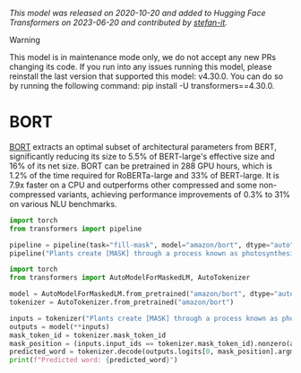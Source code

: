 <!--Copyright 2020 The HuggingFace Team. All rights reserved.

Licensed under the Apache License, Version 2.0 (the "License"); you may not use this file except in compliance with
the License. You may obtain a copy of the License at

http://www.apache.org/licenses/LICENSE-2.0

Unless required by applicable law or agreed to in writing, software distributed under the License is distributed on
an "AS IS" BASIS, WITHOUT WARRANTIES OR CONDITIONS OF ANY KIND, either express or implied. See the License for the
specific language governing permissions and limitations under the License.

⚠️ Note that this file is in Markdown but contain specific syntax for our doc-builder (similar to MDX) that may not be
rendered properly in your Markdown viewer.

-->
*This model was released on 2020-10-20 and added to Hugging Face Transformers on 2023-06-20 and contributed by [stefan-it](https://huggingface.co/stefan-it).*

> [!WARNING]
> This model is in maintenance mode only, we do not accept any new PRs changing its code.
> If you run into any issues running this model, please reinstall the last version that supported this model: v4.30.0. You can do so by running the following command: pip install -U transformers==4.30.0.

# BORT

[BORT](https://huggingface.co/papers/2010.10499) extracts an optimal subset of architectural parameters from BERT, significantly reducing its size to 5.5% of BERT-large's effective size and 16% of its net size. BORT can be pretrained in 288 GPU hours, which is 1.2% of the time required for RoBERTa-large and 33% of BERT-large. It is 7.9x faster on a CPU and outperforms other compressed and some non-compressed variants, achieving performance improvements of 0.3% to 31% on various NLU benchmarks.

<hfoptions id="usage">
<hfoption id="Pipeline">

```py
import torch
from transformers import pipeline

pipeline = pipeline(task="fill-mask", model="amazon/bort", dtype="auto")
pipeline("Plants create [MASK] through a process known as photosynthesis.")
```

</hfoption>
<hfoption id="AutoModel">

```py
import torch
from transformers import AutoModelForMaskedLM, AutoTokenizer

model = AutoModelForMaskedLM.from_pretrained("amazon/bort", dtype="auto")
tokenizer = AutoTokenizer.from_pretrained("amazon/bort")

inputs = tokenizer("Plants create [MASK] through a process known as photosynthesis.", return_tensors="pt")
outputs = model(**inputs)
mask_token_id = tokenizer.mask_token_id
mask_position = (inputs.input_ids == tokenizer.mask_token_id).nonzero(as_tuple=True)[1]
predicted_word = tokenizer.decode(outputs.logits[0, mask_position].argmax(dim=-1))
print(f"Predicted word: {predicted_word}")
```

</hfoption>
</hfoptions>